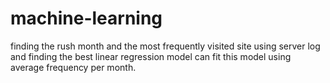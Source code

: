 # machine-learning
finding the rush month and the most frequently visited site using server log and finding the best linear regression model can fit this model using average frequency per month.
